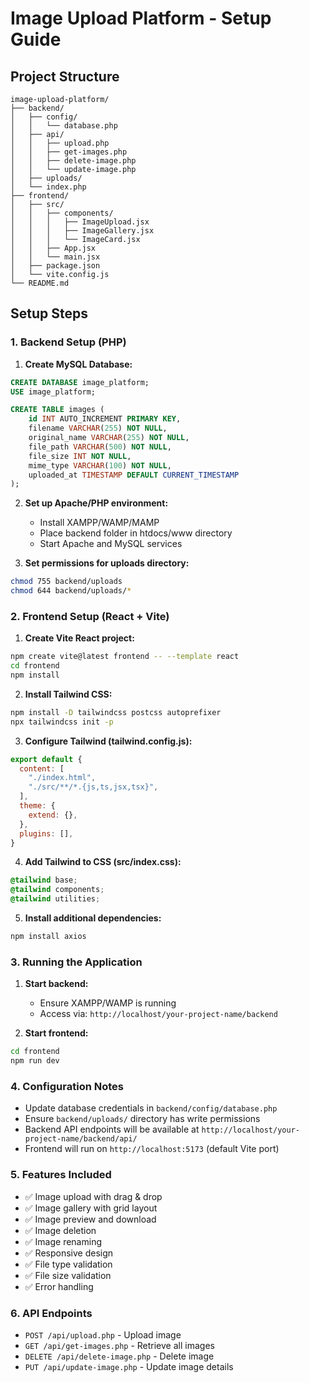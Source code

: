 # Image Upload Platform - Setup Guide

## Project Structure
```
image-upload-platform/
├── backend/
│   ├── config/
│   │   └── database.php
│   ├── api/
│   │   ├── upload.php
│   │   ├── get-images.php
│   │   ├── delete-image.php
│   │   └── update-image.php
│   ├── uploads/
│   └── index.php
├── frontend/
│   ├── src/
│   │   ├── components/
│   │   │   ├── ImageUpload.jsx
│   │   │   ├── ImageGallery.jsx
│   │   │   └── ImageCard.jsx
│   │   ├── App.jsx
│   │   └── main.jsx
│   ├── package.json
│   └── vite.config.js
└── README.md
```

## Setup Steps

### 1. Backend Setup (PHP)

1. **Create MySQL Database:**
```sql
CREATE DATABASE image_platform;
USE image_platform;

CREATE TABLE images (
    id INT AUTO_INCREMENT PRIMARY KEY,
    filename VARCHAR(255) NOT NULL,
    original_name VARCHAR(255) NOT NULL,
    file_path VARCHAR(500) NOT NULL,
    file_size INT NOT NULL,
    mime_type VARCHAR(100) NOT NULL,
    uploaded_at TIMESTAMP DEFAULT CURRENT_TIMESTAMP
);
```

2. **Set up Apache/PHP environment:**
   - Install XAMPP/WAMP/MAMP
   - Place backend folder in htdocs/www directory
   - Start Apache and MySQL services

3. **Set permissions for uploads directory:**
```bash
chmod 755 backend/uploads
chmod 644 backend/uploads/*
```

### 2. Frontend Setup (React + Vite)

1. **Create Vite React project:**
```bash
npm create vite@latest frontend -- --template react
cd frontend
npm install
```

2. **Install Tailwind CSS:**
```bash
npm install -D tailwindcss postcss autoprefixer
npx tailwindcss init -p
```

3. **Configure Tailwind (tailwind.config.js):**
```javascript
export default {
  content: [
    "./index.html",
    "./src/**/*.{js,ts,jsx,tsx}",
  ],
  theme: {
    extend: {},
  },
  plugins: [],
}
```

4. **Add Tailwind to CSS (src/index.css):**
```css
@tailwind base;
@tailwind components;
@tailwind utilities;
```

5. **Install additional dependencies:**
```bash
npm install axios
```

### 3. Running the Application

1. **Start backend:**
   - Ensure XAMPP/WAMP is running
   - Access via: `http://localhost/your-project-name/backend`

2. **Start frontend:**
```bash
cd frontend
npm run dev
```

### 4. Configuration Notes

- Update database credentials in `backend/config/database.php`
- Ensure `backend/uploads/` directory has write permissions
- Backend API endpoints will be available at `http://localhost/your-project-name/backend/api/`
- Frontend will run on `http://localhost:5173` (default Vite port)

### 5. Features Included

- ✅ Image upload with drag & drop
- ✅ Image gallery with grid layout
- ✅ Image preview and download
- ✅ Image deletion
- ✅ Image renaming
- ✅ Responsive design
- ✅ File type validation
- ✅ File size validation
- ✅ Error handling

### 6. API Endpoints

- `POST /api/upload.php` - Upload image
- `GET /api/get-images.php` - Retrieve all images
- `DELETE /api/delete-image.php` - Delete image
- `PUT /api/update-image.php` - Update image details